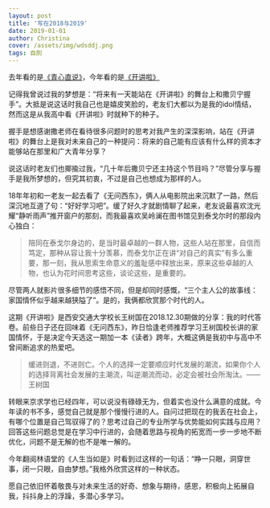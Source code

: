 ```yaml
---
layout: post
title: '写在2018与2019'
date: 2019-01-01
author: Christina
cover: /assets/img/wdsddj.png
tags: 自剖
---
```


 去年看的是[《青心直说》](https://huangyahui.com/xie-zai-2017yu-2018/)，今年看的是[《开讲啦》](https://www.youtube.com/watch?v=h2ixubtOcCI)
 
 记得我曾说过我的梦想是：“将来有一天能站在《开讲啦》的舞台上和撒贝宁握手”。大抵是说这话时我自己也是嬉皮笑脸的，老友们大都以为是我的idol情结，然而这是从我高中看《开讲啦》时就种下的种子。
 
 握手是想感谢撒老师在看待很多问题时的思考对我产生的深深影响，站在《开讲啦》的舞台上是我对未来自己的一种提问：将来的自己能有应该有什么样的资本才能够站在那里和广大青年分享？
 
 说这话时老友们也揶揄过我，“几十年后撒贝宁还主持这个节目吗？”尽管分享与握手是我所梦想的，但究其初衷，不过是自己也想成为那样的人。
 
 18年年初和一老友一起去看了《无问西东》，俩人从电影院出来沉默了一路，然后深沉地互道了句：“好好学习吧”。缓了好久才就剧情聊了起来，老友说最喜欢沈光耀“静听雨声”推开窗户的那刻，而我最喜欢吴岭澜在图书馆见到泰戈尔时的那段内心独白：
 
>  陪同在泰戈尔身边的，是当时最卓越的一群人物，这些人站在那里，自信而笃定，那种从容让我十分羡慕，而泰戈尔正在讲“对自己的真实”有多么重要，那一刻，我从思索生命意义的羞耻感中释放出来，原来这些卓越的人物，也认为花时间思考这些，谈论这些，是重要的。

 尽管两人就影片很多细节的感悟不同，但是却同时感慨，“三个主人公的故事线：家国情怀似乎越来越狭隘了”。是的，我俩都欣赏那个时代的人。
 
 这期《开讲啦》是西安交通大学校长王树国在2018.12.30期做的分享：我的时代答卷。前些日子还在回味着《无问西东》，昨日恰逢老师推荐学习王树国校长讲的家国情怀，于是决定今天选这一期加一本《读者》跨年，大概这俩是我初中与高中不曾间断追求的热爱吧。
 
>  缓进则退，不进则亡。个人的选择一定要顺应时代发展的潮流，如果你个人的选择背离社会发展的主潮流，叫逆潮流而动，必定会被社会所淘汰。——王树国

 转眼来京求学也已经四年，可以说没有碌碌无为，但着实也没什么满意的成就。今年读的书不多，感觉自己就是那个慢慢行进的人。自问过把现在的我丢在社会上，有哪个位置是自己驾驭得了的？思考过自己的专业所学与优势能如何实践与应用？回答这些问题总觉是在学习中行进的，会随着思路与视角的拓宽而一步一步地不断优化，问题不是无解的也不是唯一解的。
 
 今年翻阅林语堂的《人生当如是》时看到过这样的一句话：“睁一只眼，洞穿世事，闭一只眼，自由梦想。”我格外欣赏这样的一种状态。
 
 愿自己依旧怀着敬畏与对未来生活的好奇、想象与期待，感恩，积极向上拓展自我，抖抖身上的浮躁，多潜心多学习。
